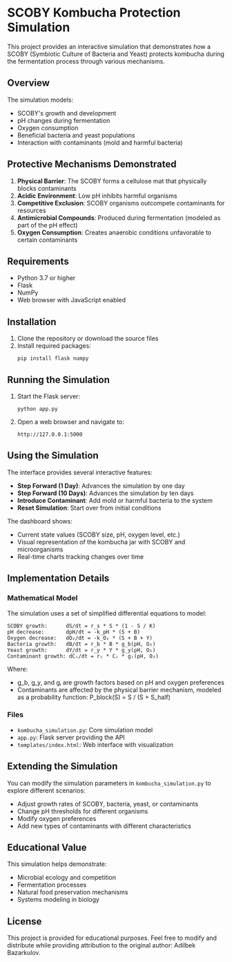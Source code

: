 # SCOBY Kombucha Protection Simulation

This project provides an interactive simulation that demonstrates how a SCOBY (Symbiotic Culture of Bacteria and Yeast) protects kombucha during the fermentation process through various mechanisms.

## Overview

The simulation models:

- SCOBY's growth and development
- pH changes during fermentation
- Oxygen consumption
- Beneficial bacteria and yeast populations
- Interaction with contaminants (mold and harmful bacteria)

## Protective Mechanisms Demonstrated

1. **Physical Barrier**: The SCOBY forms a cellulose mat that physically blocks contaminants
2. **Acidic Environment**: Low pH inhibits harmful organisms
3. **Competitive Exclusion**: SCOBY organisms outcompete contaminants for resources
4. **Antimicrobial Compounds**: Produced during fermentation (modeled as part of the pH effect)
5. **Oxygen Consumption**: Creates anaerobic conditions unfavorable to certain contaminants

## Requirements

- Python 3.7 or higher
- Flask
- NumPy
- Web browser with JavaScript enabled

## Installation

1. Clone the repository or download the source files
2. Install required packages:
   ```
   pip install flask numpy
   ```

## Running the Simulation

1. Start the Flask server:
   ```
   python app.py
   ```
2. Open a web browser and navigate to:
   ```
   http://127.0.0.1:5000
   ```

## Using the Simulation

The interface provides several interactive features:

- **Step Forward (1 Day)**: Advances the simulation by one day
- **Step Forward (10 Days)**: Advances the simulation by ten days
- **Introduce Contaminant**: Add mold or harmful bacteria to the system
- **Reset Simulation**: Start over from initial conditions

The dashboard shows:
- Current state values (SCOBY size, pH, oxygen level, etc.)
- Visual representation of the kombucha jar with SCOBY and microorganisms
- Real-time charts tracking changes over time

## Implementation Details

### Mathematical Model

The simulation uses a set of simplified differential equations to model:

```
SCOBY growth:      dS/dt = r_s * S * (1 - S / K)
pH decrease:       dpH/dt = -k_pH * (S + B)
Oxygen decrease:   dO₂/dt = -k_O₂ * (S + B + Y)
Bacteria growth:   dB/dt = r_b * B * g_b(pH, O₂)
Yeast growth:      dY/dt = r_y * Y * g_y(pH, O₂)
Contaminant growth: dCᵢ/dt = rᵢ * Cᵢ * gᵢ(pH, O₂)
```

Where:
- g_b, g_y, and gᵢ are growth factors based on pH and oxygen preferences
- Contaminants are affected by the physical barrier mechanism, modeled as a probability function: P_block(S) = S / (S + S_half)

### Files

- `kombucha_simulation.py`: Core simulation model
- `app.py`: Flask server providing the API
- `templates/index.html`: Web interface with visualization

## Extending the Simulation

You can modify the simulation parameters in `kombucha_simulation.py` to explore different scenarios:

- Adjust growth rates of SCOBY, bacteria, yeast, or contaminants
- Change pH thresholds for different organisms
- Modify oxygen preferences
- Add new types of contaminants with different characteristics

## Educational Value

This simulation helps demonstrate:

- Microbial ecology and competition
- Fermentation processes
- Natural food preservation mechanisms
- Systems modeling in biology

## License

This project is provided for educational purposes. Feel free to modify and distribute while providing attribution to the original author: Adilbek Bazarkulov.